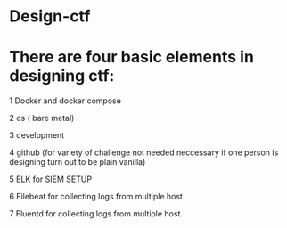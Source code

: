 # Design-ctf

# There are four basic elements in designing ctf:

1 Docker and docker compose

2 os ( bare metal)

3 development

4 github (for variety of challenge not needed neccessary if one person is designing turn out to be plain vanilla)

5 ELK for SIEM SETUP

6 Filebeat for collecting logs from multiple host

7 Fluentd for collecting logs from multiple host
